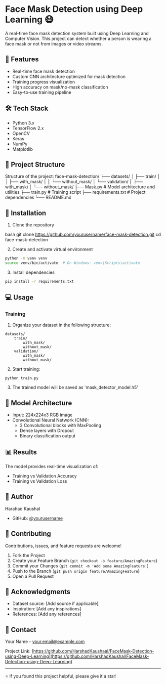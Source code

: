 # Face Mask Detection using Deep Learning 😷

A real-time face mask detection system built using Deep Learning and Computer Vision. This project can detect whether a person is wearing a face mask or not from images or video streams.

## 🎯 Features
- Real-time face mask detection
- Custom CNN architecture optimized for mask detection
- Training progress visualization
- High accuracy on mask/no-mask classification
- Easy-to-use training pipeline

## 🛠️ Tech Stack
- Python 3.x
- TensorFlow 2.x
- OpenCV
- Keras
- NumPy
- Matplotlib

## 📁 Project Structure

Structure of the project:
face-mask-detection/
├── datasets/
│ ├── train/
│ │ ├── with_mask/
│ │ └── without_mask/
│ └── validation/
│ ├── with_mask/
│ └── without_mask/
├── Mask.py # Model architecture and utilities
├── train.py # Training script
├── requirements.txt # Project dependencies
└── README.md

## 🚀 Installation

1. Clone the repository

bash
git clone https://github.com/yourusername/face-mask-detection.git
cd face-mask-detection

2. Create and activate virtual environment
```bash
python -m venv venv
source venv/bin/activate  # On Windows: venv\Scripts\activate
```

3. Install dependencies
```bash
pip install -r requirements.txt
```

## 💻 Usage

### Training
1. Organize your dataset in the following structure:
```
datasets/
    train/
        with_mask/
        without_mask/
    validation/
        with_mask/
        without_mask/
```

2. Start training:
```bash
python train.py
```

3. The trained model will be saved as 'mask_detector_model.h5'

## 🧠 Model Architecture
- Input: 224x224x3 RGB image
- Convolutional Neural Network (CNN):
  - 3 Convolutional blocks with MaxPooling
  - Dense layers with Dropout
  - Binary classification output

## 📊 Results
The model provides real-time visualization of:
- Training vs Validation Accuracy
- Training vs Validation Loss

## 👥 Author
Harahad Kaushal
- GitHub: [@yourusername](https://github.com/HarshadKaushal)

## 🤝 Contributing
Contributions, issues, and feature requests are welcome!

1. Fork the Project
2. Create your Feature Branch (`git checkout -b feature/AmazingFeature`)
3. Commit your Changes (`git commit -m 'Add some AmazingFeature'`)
4. Push to the Branch (`git push origin feature/AmazingFeature`)
5. Open a Pull Request

## 🙏 Acknowledgments
- Dataset source: [Add source if applicable]
- Inspiration: [Add any inspirations]
- References: [Add any references]

## 📧 Contact
Your Name - your.email@example.com

Project Link: [https://github.com/HarshadKaushaal/FaceMask-Detection-using-Deep-Learning](https://github.com/HarshadKaushal/FaceMask-Detection-using-Deep-Learning)

---

⭐️ If you found this project helpful, please give it a star!